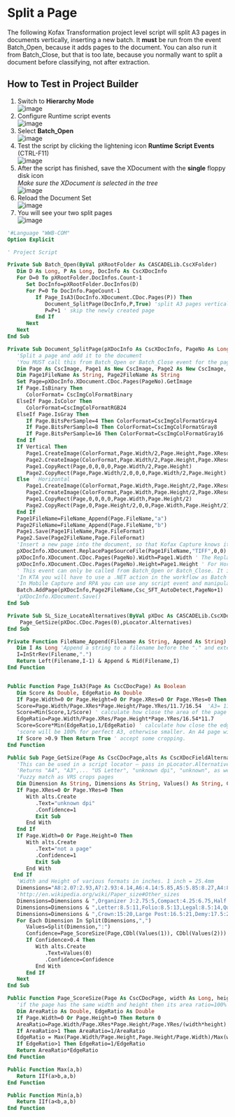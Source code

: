 # Split a Page
The following Kofax Transformation project level script will split A3 pages in documents vertically, inserting a new batch. It **must** be run from the event Batch_Open, because it adds pages to the document.
You can also run it from Batch_Close, but that is too late, because you normally want to split a document before classifying, not after extraction.  
## How to Test in Project Builder
1. Switch to **Hierarchy Mode**  
![image](https://user-images.githubusercontent.com/47416964/89385091-6227c700-d6ff-11ea-91e9-4ca36723187a.png)  
1. Configure Runtime script events  
![image](https://user-images.githubusercontent.com/47416964/89385177-7d92d200-d6ff-11ea-8836-21ee8d5e63cc.png)  
1. Select **Batch_Open**  
![image](https://user-images.githubusercontent.com/47416964/89385245-9a2f0a00-d6ff-11ea-8539-a67d1b5ecae9.png)  
1. Test the script by clicking the lightening icon **Runtime Script Events** (CTRL-F11)    
![image](https://user-images.githubusercontent.com/47416964/89385285-aadf8000-d6ff-11ea-8381-fa7aa36ed090.png)  
1. After the script has finished, save the XDocument with the **single** floppy disk icon  
  *Make sure the XDocument is selected in the tree*  
![image](https://user-images.githubusercontent.com/47416964/89400090-a91fb780-d713-11ea-91b1-aee370edd55e.png)
1. Reload the Document Set  
![image](https://user-images.githubusercontent.com/47416964/89400171-cf455780-d713-11ea-933b-f2cb5aa0213f.png)
1. You will see your two split pages  
![image](https://user-images.githubusercontent.com/47416964/89400210-de2c0a00-d713-11ea-8497-2b7baf02312b.png)


```vb
'#Language "WWB-COM"
Option Explicit

' Project Script

Private Sub Batch_Open(ByVal pXRootFolder As CASCADELib.CscXFolder)
   Dim D As Long, P As Long, DocInfo As CscXDocInfo
   For D=0 To pXRootFolder.DocInfos.Count-1
      Set DocInfo=pXRootFolder.DocInfos(D)
      For P=0 To DocInfo.PageCount-1
         If Page_IsA3(DocInfo.XDocument.CDoc.Pages(P)) Then
            Document_SplitPage(DocInfo,P,True) 'split A3 pages vertically
            P=P+1 ' skip the newly created page
         End If
      Next
   Next
End Sub

Private Sub Document_SplitPage(pXDocInfo As CscXDocInfo, PageNo As Long, Optional Vertical As Boolean =True)
   'Split a page and add it to the document
   'You MUST call this from Batch_Open or Batch_Close event for the page to be accessible outside of KT
   Dim Page As CscImage, Page1 As New CscImage, Page2 As New CscImage, ColorFormat As CscImageColorFormat
   Dim Page1FileName As String, Page2FileName As String
   Set Page=pXDocInfo.XDocument.CDoc.Pages(PageNo).GetImage
   If Page.IsBinary Then
      ColorFormat= CscImgColFormatBinary
   ElseIf Page.IsColor Then
      ColorFormat=CscImgColFormatRGB24
   ElseIf Page.IsGray Then
      If Page.BitsPerSample=4 Then ColorFormat=CscImgColFormatGray4
      If Page.BitsPerSample=8 Then ColorFormat=CscImgColFormatGray8
      If Page.BitsPerSample=16 Then ColorFormat=CscImgColFormatGray16
   End If
   If Vertical Then
      Page1.CreateImage(ColorFormat,Page.Width/2,Page.Height,Page.XResolution,Page.YResolution)
      Page2.CreateImage(ColorFormat,Page.Width/2,Page.Height,Page.XResolution,Page.YResolution)
      Page1.CopyRect(Page,0,0,0,0,Page.Width/2,Page.Height)
      Page2.CopyRect(Page,Page.Width/2,0,0,0,Page.Width/2,Page.Height)
   Else ' Horizontal
      Page1.CreateImage(ColorFormat,Page.Width,Page.Height/2,Page.XResolution,Page.YResolution)
      Page2.CreateImage(ColorFormat,Page.Width,Page.Height/2,Page.XResolution,Page.YResolution)
      Page1.CopyRect(Page,0,0,0,0,Page.Width,Page.Height/2)
      Page2.CopyRect(Page,0,Page.Height/2,0,0,Page.Width,Page.Height/2)
   End If
   Page1FileName=FileName_Append(Page.FileName,"a")
   Page2FileName=FileName_Append(Page.FileName,"b")
   Page1.Save(Page1FileName,Page.FileFormat)
   Page2.Save(Page2FileName,Page.FileFormat)
   'Insert a new page into the document, so that Kofax Capture knows it is there. This will cost a page count in the license
   pXDocInfo.XDocument.ReplacePageSourceFile(Page1FileName,"TIFF",0,0)  '"TIFF" just means any image format here (TIFF, PNG, JPG) as opposed to "PDF".
   pXDocInfo.XDocument.CDoc.Pages(PageNo).Width=Page1.Width ' The ReplacePageSourceFile function does not check for changes in image size.
   pXDocInfo.XDocument.CDoc.Pages(PageNo).Height=Page1.Height ' For Horizontal split
   ' This event can only be called from Batch_Open or Batch_Close. It is only available in KTM.
   'In KTA you will have to use a .NET action in the workflow as Batch events are not triggered.
   'In Mobile Capture and RPA you can use any script event and manipulate the XDoc directly, as neither trigger Batch events.
   Batch.AddPage(pXDocInfo,Page2FileName,Csc_SFT_AutoDetect,PageNo+1)
   'pXDocInfo.XDocument.Save()
End Sub

Private Sub SL_Size_LocateAlternatives(ByVal pXDoc As CASCADELib.CscXDocument, ByVal pLocator As CASCADELib.CscXDocField)
    Page_GetSize(pXDoc.CDoc.Pages(0),pLocator.Alternatives)
End Sub

Private Function FileName_Append(Filename As String, Append As String) As String
   Dim I As Long 'Append a string to a filename before the "." and extension
   I=InStrRev(Filename,".")
   Return Left(Filename,I-1) & Append & Mid(Filename,I)
End Function


Public Function Page_IsA3(Page As CscCDocPage) As Boolean
   Dim Score As Double, EdgeRatio As Double
   If Page.Width=0 Or Page.Height=0 Or Page.XRes=0 Or Page.YRes=0 Then Return False
   Score=Page.Width/Page.XRes*Page.Height/Page.YRes/11.7/16.54  'A3= 11.7 x 16.54 inch²
   Score=Min(Score,1/Score) ' calculate how close the area of the page is to an A3 page
   EdgeRatio=Page.Width/Page.XRes/Page.Height*Page.YRes/16.54*11.7
   Score=Score*Min(EdgeRatio,1/EdgeRatio) ' calculate how close the edge ratio is to the A3 edge ratio = sqrt(2)=16.54/11.7
   'score will be 100% for perfect A3, otherwise smaller. An A4 page will get score 50%
   If Score >0.9 Then Return True ' accept some cropping.
End Function

Public Sub Page_GetSize(Page As CscCDocPage,alts As CscXDocFieldAlternatives)
   'This can be used in a script locator – pass in pLocator.Alternatives as the second parameter
   'Returns "A4", "A3",... "US Letter", "unknown dpi", "unknown", as well as the confidence of the match
   'Fuzzy match as VRS crops pages
   Dim Dimension As String, Dimensions As String, Values() As String, Confidence As Double
   If Page.XRes=0 Or Page.YRes=0 Then
      With alts.Create
         .Text="unknown dpi"
         .Confidence=1
         Exit Sub
      End With
   End If
   If Page.Width=0 Or Page.Height=0 Then
      With alts.Create
         .Text="not a page"
         .Confidence=1
         Exit Sub
      End With
  End If
   'Width and Height of various formats in inches. 1 inch = 25.4mm
   Dimensions="A8:2.07:2.93,A7:2.93:4.14,A6:4.14:5.85,A5:5.85:8.27,A4:8.27:11.70,A3:11.70:16.54,A2:16.54:23.40,A1:23.40:33.08,A0:33.08:46.80,Credit Card:3.375:2.375"
   'http://en.wikipedia.org/wiki/Paper_size#Other_sizes
   Dimensions=Dimensions & ",Organizer J:2.75:5,Compact:4.25:6.75,Half Letter:5.5:8.5,Executive:7.25:10.5,Government-Letter:8:10.5,Foolscap:8.27:13"
   Dimensions=Dimensions & ",Letter:8.5:11,Folio:8.5:13,Legal:8.5:14,Quarto:9:11,US Std Fanfold:11:14.875,Ledger:11:17,Super-B:13:19,Post:15.5:19.5"
   Dimensions=Dimensions & ",Crown:15:20,Large Post:16.5:21,Demy:17.5:22.5,Medium:18:23,Broadsheet:18:24,Royal:20:25,Elephant:23:28,Double Demy:22.5:35,Quad Demy:35:45"
   For Each Dimension In Split(Dimensions,",")
      Values=Split(Dimension,":")
      Confidence=Page_ScoreSize(Page,CDbl(Values(1)), CDbl(Values(2)))
      If Confidence>0.4 Then
         With alts.Create
            .Text=Values(0)
            .Confidence=Confidence
         End With
      End If
   Next
End Sub

Public Function Page_ScoreSize(Page As CscCDocPage, width As Long, height As Long) As Double
   'if the page has the same width and height then its area ratio=100% and the edge ratio=100%, otherwise it gets a worse score.
   Dim AreaRatio As Double, EdgeRatio As Double
   If Page.Width=0 Or Page.Height=0 Then Return 0
   AreaRatio=Page.Width/Page.XRes*Page.Height/Page.YRes/(width*height)
   If AreaRatio>1 Then AreaRatio=1/AreaRatio
   EdgeRatio = Max(Page.Width/Page.Height,Page.Height/Page.Width)/Max(width/height,height/width)
   If EdgeRatio>1 Then EdgeRatio=1/EdgeRatio
   Return AreaRatio*EdgeRatio
End Function

Public Function Max(a,b)
   Return IIf(a>b,a,b)
End Function

Public Function Min(a,b)
   Return IIf(a<b,a,b)
End Function
```
